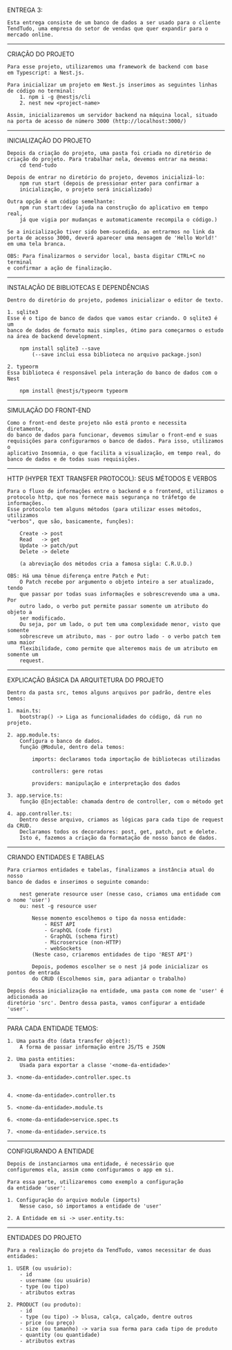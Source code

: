 ENTREGA 3:
    
    Esta entrega consiste de um banco de dados a ser usado para o cliente
    TendTudo, uma empresa do setor de vendas que quer expandir para o
    mercado online.

----------------------------------
CRIAÇÃO DO PROJETO
    
    Para esse projeto, utilizaremos uma framework de backend com base
    em Typescript: a Nest.js.

    Para inicializar um projeto em Nest.js inserimos as seguintes linhas
    de código no terminal:
        1. npm i -g @nestjs/cli
        2. nest new <project-name>

    Assim, inicializaremos um servidor backend na máquina local, situado
    na porta de acesso de número 3000 (http://localhost:3000/)

----------------------------------
INICIALIZAÇÃO DO PROJETO
    
    Depois da criação do projeto, uma pasta foi criada no diretório de
    criação do projeto. Para trabalhar nela, devemos entrar na mesma:
        cd tend-tudo
    
    Depois de entrar no diretório do projeto, devemos inicializá-lo:
        npm run start (depois de pressionar enter para confirmar a
        inicialização, o projeto será inicializado)

    Outra opção é um código semelhante:
        npm run start:dev (ajuda na construção do aplicativo em tempo real,
        já que vigia por mudanças e automaticamente recompila o código.)    
    
    Se a inicialização tiver sido bem-sucedida, ao entrarmos no link da
    porta de acesso 3000, deverá aparecer uma mensagem de 'Hello World!'
    em uma tela branca.

    OBS: Para finalizarmos o servidor local, basta digitar CTRL+C no terminal
    e confirmar a ação de finalização.

----------------------------------
INSTALAÇÃO DE BIBLIOTECAS E DEPENDÊNCIAS

    Dentro do diretório do projeto, podemos inicializar o editor de texto.

    1. sqlite3
    Esse é o tipo de banco de dados que vamos estar criando. O sqlite3 é um
    banco de dados de formato mais simples, ótimo para começarmos o estudo
    na área de backend development.

        npm install sqlite3 --save
            (--save inclui essa biblioteca no arquivo package.json)
    
    2. typeorm
    Essa biblioteca é responsável pela interação do banco de dados com o Nest

        npm install @nestjs/typeorm typeorm

----------------------------------
SIMULAÇÃO DO FRONT-END

    Como o front-end deste projeto não está pronto e necessita diretamente,
    do banco de dados para funcionar, devemos simular o front-end e suas
    requisições para configurarmos o banco de dados. Para isso, utilizamos o
    aplicativo Insomnia, o que facilita a visualização, em tempo real, do
    banco de dados e de todas suas requisições.

----------------------------------
HTTP (HYPER TEXT TRANSFER PROTOCOL): SEUS MÉTODOS E VERBOS

    Para o fluxo de informações entre o backend e o frontend, utilizamos o
    protocolo http, que nos fornece mais segurança no tráfetgo de informações.
    Esse protocolo tem alguns métodos (para utilizar esses métodos, utilizamos
    "verbos", que são, basicamente, funções):

        Create -> post
        Read   -> get
        Update -> patch/put
        Delete -> delete

        (a abreviação dos métodos cria a famosa sigla: C.R.U.D.)

    OBS: Há uma tênue diferença entre Patch e Put:
        O Patch recebe por argumento o objeto inteiro a ser atualizado, tendo
        que passar por todas suas informações e sobrescrevendo uma a uma. Por
        outro lado, o verbo put permite passar somente um atributo do objeto a
        ser modificado.
        Ou seja, por um lado, o put tem uma complexidade menor, visto que somente
        sobrescreve um atributo, mas - por outro lado - o verbo patch tem uma maior
        flexibilidade, como permite que alteremos mais de um atributo em somente um
        request.

----------------------------------
EXPLICAÇÃO BÁSICA DA ARQUITETURA DO PROJETO

    Dentro da pasta src, temos alguns arquivos por padrão, dentre eles temos:

    1. main.ts:
        bootstrap() -> Liga as funcionalidades do código, dá run no projeto.

    2. app.module.ts:
        Configura o banco de dados.
        função @Module, dentro dela temos:

            imports: declaramos toda importação de bibliotecas utilizadas

            controllers: gere rotas

            providers: manipulação e interpretação dos dados
    
    3. app.service.ts:
        função @Injectable: chamada dentro de controller, com o método get

    4. app.controller.ts:
        Dentro desse arquivo, criamos as lógicas para cada tipo de request da CRUD.
        Declaramos todos os decoradores: post, get, patch, put e delete.
        Isto é, fazemos a criação da formatação de nosso banco de dados.

----------------------------------
CRIANDO ENTIDADES E TABELAS

    Para criarmos entidades e tabelas, finalizamos a instância atual do nosso
    banco de dados e inserimos o seguinte comando:

        nest generate resource user (nesse caso, criamos uma entidade com o nome 'user')
        ou: nest -g resource user

            Nesse momento escolhemos o tipo da nossa entidade:
                - REST API
                - GraphQL (code first)
                - GraphQL (schema first)
                - Microservice (non-HTTP)
                - webSockets
            (Neste caso, criaremos entidades de tipo 'REST API')

            Depois, podemos escolher se o nest já pode inicializar os pontos de entrada
            do CRUD (Escolhemos sim, para adiantar o trabalho)

    Depois dessa inicialização na entidade, uma pasta com nome de 'user' é adicionada ao 
    diretório 'src'. Dentro dessa pasta, vamos configurar a entidade 'user'.

----------------------------------
PARA CADA ENTIDADE TEMOS:

    1. Uma pasta dto (data transfer object): 
        A forma de passar informação entre JS/TS e JSON

    2. Uma pasta entities:
        Usada para exportar a classe '<nome-da-entidade>'
    
    3. <nome-da-entidade>.controller.spec.ts

    
    4. <nome-da-entidade>.controller.ts

    5. <nome-da-entidade>.module.ts

    6. <nome-da-entidade>service.spec.ts

    7. <nome-da-entidade>.service.ts

----------------------------------
CONFIGURANDO A ENTIDADE

    Depois de instanciarmos uma entidade, é necessário que
    configuremos ela, assim como configuramos o app em si.

    Para essa parte, utilizaremos como exemplo a configuração
    da entidade 'user':

    1. Configuração do arquivo module (imports)
        Nesse caso, só importamos a entidade de 'user'
    
    2. A Entidade em si -> user.entity.ts:
    

----------------------------------
ENTIDADES DO PROJETO

    Para a realização do projeto da TendTudo, vamos necessitar de duas entidades:

    1. USER (ou usuário):
        - id
        - username (ou usuário)
        - type (ou tipo)
        - atributos extras
    
    2. PRODUCT (ou produto):
        - id
        - type (ou tipo) -> blusa, calça, calçado, dentre outros
        - price (ou preço)
        - size (ou tamanho) -> varia sua forma para cada tipo de produto
        - quantity (ou quantidade)
        - atributos extras